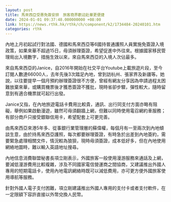 ```yaml
---
layout: post
title: 馬來西亞受惠免簽安排　旅客商界歡迎赴華更便捷
date: 2024-01-01 09:37:48.000000000 +08:00
link: https://news.rthk.hk/rthk/ch/component/k2/1734484-20240101.htm
categories: rthk
---
```


內地上月初起試行對法國、德國和馬來西亞等6國持普通護照人員實施免簽證入境政策，如果來華不超過15日，毋須辦理簽證，希望促進中外往來。根據國家移民管理局出入境數字，措施生效以來，來自馬來西亞的入境人次佔最多。

來自馬來西亞的Janice，自2016年開始在社交平台Youtube上載旅遊片段，至今訂閱人數達66000人，去年先後3次踏足內地，曾到訪杭州、張家界及新疆等。她說，以往要提早一個月預約辦理簽證很不方便，曾經有網友分享因為申請過程太困難放棄來華，或購買機票後才獲悉簽證不獲批，現時省卻步驟，彈性較大，隨時留意到有適合機票就可起行出發。

Janice又指，在內地旅遊電話卡費用比較貴，通訊、出行同支付方面亦略有阻礙，舉例如果啟動漫遊，雖然可毋須翻牆上網，但難以同時使用電召網約車服務；有部分商戶只接受銀聯信用卡，希望配套上可更完善。

由馬來西亞來港5年多、從事銀行業管理層的蘇偉權，每個月有一至兩次到內地傾談生意，由於持馬來西亞護照，每次都要辦理簽證，有時急於出差到內地簽約，需要緊急處理相關文件，情況較為狼狽，現時毋須簽證，成本低好多，但在內地使用網絡地圖時，難以輸入英語地址搜尋。

內地信息消費聯盟秘書長項立剛表示，外國旅客一般使用漫游服務來通話及上網，要減低漫游費用比較複雜，涉及不同國家電信營運商之間協商，又建議推出外國人專用的短期電話卡，使用內地電訊網絡時既可以減低費用，亦可更方便外國旅客使用導航等服務。

針對外國人電子支付困難，項立剛建議推出外國人專用的支付卡或者支付軟件，在一定限額下容許直接以外幣兌換人民幣。
